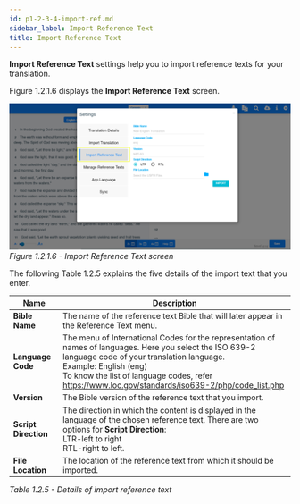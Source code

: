 ```yaml
---
id: p1-2-3-4-import-ref.md
sidebar_label: Import Reference Text
title: Import Reference Text
---
```




**Import Reference Text** settings help you to import reference texts for your translation.

Figure 1.2.1.6 displays the **Import Reference Text** screen.

![alt text](../../../../../../static/AutographaLiveImages/Getting_Started/import-reference-text-fig-1.2.1.6.jpg 'Import Reference Text screen')
_Figure 1.2.1.6 - Import Reference Text screen_

The following Table 1.2.5 explains the five details of the import text that you enter.

| Name                 | Description                                                                                                                                                                                                                                                                                   |
| -------------------- | --------------------------------------------------------------------------------------------------------------------------------------------------------------------------------------------------------------------------------------------------------------------------------------------- |
| **Bible Name**       | The name of the reference text Bible that will later appear in the Reference Text menu.                                                                                                                                                                                                       |
| **Language Code**    | The menu of International Codes for the representation of names of languages. Here you select the ISO 639-2 language code of your translation language. <br/> Example: English (eng) <br/> To know the list of language codes, refer https://www.loc.gov/standards/iso639-2/php/code_list.php |
| **Version**          | The Bible version of the reference text that you import.                                                                                                                                                                                                                                      |
| **Script Direction** | The direction in which the content is displayed in the language of the chosen reference text. There are two options for **Script Direction**: <br/> LTR-left to right <br/> RTL-right to left.                                                                                                |
| **File Location**    | The location of the reference text from which it should be imported.                                                                                                                                                                                                                          |

_Table 1.2.5 - Details of import reference text_
